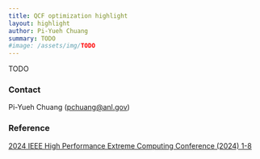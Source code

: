 ```yaml
---
title: QCF optimization highlight
layout: highlight
author: Pi-Yueh Chuang
summary: TODO
#image: /assets/img/TODO
---
```

TODO

### Contact

Pi-Yueh Chuang (<pchuang@anl.gov>)

### Reference

[2024 IEEE High Performance Extreme Computing Conference (2024) 1-8](https://ieeexplore.ieee.org/document/10938443)

